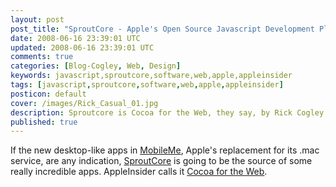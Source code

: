```yaml
---           
layout: post
post_title: "SproutCore - Apple's Open Source Javascript Development Platform"
date: 2008-06-16 23:39:01 UTC
updated: 2008-06-16 23:39:01 UTC
comments: true
categories: [Blog-Cogley, Web, Design]
keywords: javascript,sproutcore,software,web,apple,appleinsider
tags: [javascript,sproutcore,software,web,apple,appleinsider]
posticon: default
cover: /images/Rick_Casual_01.jpg
description: Sproutcore is Cocoa for the Web, they say, by Rick Cogley.
published: true
---
```

 
If the new desktop-like apps in [MobileMe](http://www.appleinsider.com/articles/08/06/09/apple_introduces_mobileme_push_internet_service.html), Apple's replacement for its .mac service, are any indication, [SproutCore](http://www.sproutcore.com/) is going to be the source of some really incredible apps. AppleInsider calls it [Cocoa for the Web](http://www.appleinsider.com/articles/08/06/16/apples_open_secret_sproutcore_is_cocoa_for_the_web.html).